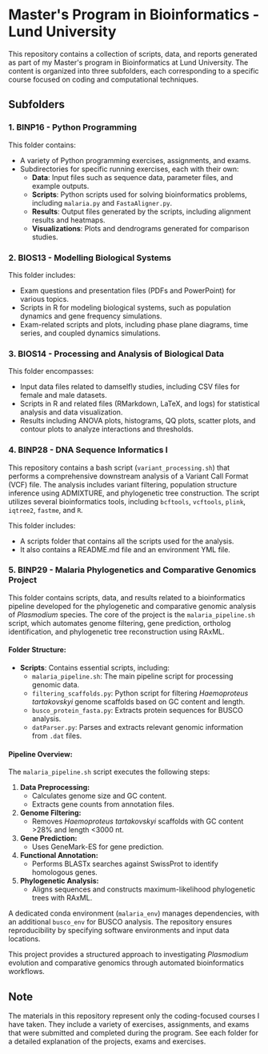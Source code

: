# Master's Program in Bioinformatics - Lund University

This repository contains a collection of scripts, data, and reports generated as part of my Master's program in Bioinformatics at Lund University. The content is organized into three subfolders, each corresponding to a specific course focused on coding and computational techniques.

## Subfolders

### 1. BINP16 - Python Programming
This folder contains:
- A variety of Python programming exercises, assignments, and exams.
- Subdirectories for specific running exercises, each with their own:
  - **Data**: Input files such as sequence data, parameter files, and example outputs.
  - **Scripts**: Python scripts used for solving bioinformatics problems, including `malaria.py` and `FastaAligner.py`.
  - **Results**: Output files generated by the scripts, including alignment results and heatmaps.
  - **Visualizations**: Plots and dendrograms generated for comparison studies.

### 2. BIOS13 - Modelling Biological Systems
This folder includes:
- Exam questions and presentation files (PDFs and PowerPoint) for various topics.
- Scripts in R for modeling biological systems, such as population dynamics and gene frequency simulations.
- Exam-related scripts and plots, including phase plane diagrams, time series, and coupled dynamics simulations.

### 3. BIOS14 - Processing and Analysis of Biological Data
This folder encompasses:
- Input data files related to damselfly studies, including CSV files for female and male datasets.
- Scripts in R and related files (RMarkdown, LaTeX, and logs) for statistical analysis and data visualization.
- Results including ANOVA plots, histograms, QQ plots, scatter plots, and contour plots to analyze interactions and thresholds.

### 4. BINP28 - DNA Sequence Informatics I

This repository contains a bash script (`variant_processing.sh`) that performs a comprehensive downstream analysis of a Variant Call Format (VCF) file. The analysis includes variant filtering, population structure inference using ADMIXTURE, and phylogenetic tree construction.  The script utilizes several bioinformatics tools, including `bcftools`, `vcftools`, `plink`, `iqtree2`, `fastme`, and `R`.

This folder includes:
- A scripts folder that contains all the scripts used for the analysis.
- It also contains a README.md file and an environment YML file. 

### 5. BINP29 - Malaria Phylogenetics and Comparative Genomics Project

This folder contains scripts, data, and results related to a bioinformatics pipeline developed for the phylogenetic and comparative genomic analysis of *Plasmodium* species. The core of the project is the `malaria_pipeline.sh` script, which automates genome filtering, gene prediction, ortholog identification, and phylogenetic tree reconstruction using RAxML.

#### **Folder Structure:**
- **Scripts**: Contains essential scripts, including:
  - `malaria_pipeline.sh`: The main pipeline script for processing genomic data.
  - `filtering_scaffolds.py`: Python script for filtering *Haemoproteus tartakovskyi* genome scaffolds based on GC content and length.
  - `busco_protein_fasta.py`: Extracts protein sequences for BUSCO analysis.
  - `datParser.py`: Parses and extracts relevant genomic information from `.dat` files.

#### **Pipeline Overview:**
The `malaria_pipeline.sh` script executes the following steps:
1. **Data Preprocessing:**
   - Calculates genome size and GC content.
   - Extracts gene counts from annotation files.
2. **Genome Filtering:**
   - Removes *Haemoproteus tartakovskyi* scaffolds with GC content >28% and length <3000 nt.
3. **Gene Prediction:**
   - Uses GeneMark-ES for gene prediction.
4. **Functional Annotation:**
   - Performs BLASTx searches against SwissProt to identify homologous genes.
5. **Phylogenetic Analysis:**
   - Aligns sequences and constructs maximum-likelihood phylogenetic trees with RAxML.

A dedicated conda environment (`malaria_env`) manages dependencies, with an additional `busco_env` for BUSCO analysis. The repository ensures reproducibility by specifying software environments and input data locations.

This project provides a structured approach to investigating *Plasmodium* evolution and comparative genomics through automated bioinformatics workflows.


## Note
The materials in this repository represent only the coding-focused courses I have taken. They include a variety of exercises, assignments, and exams that were submitted and completed during the program. See each folder for a detailed explanation of the projects, exams and exercises.

